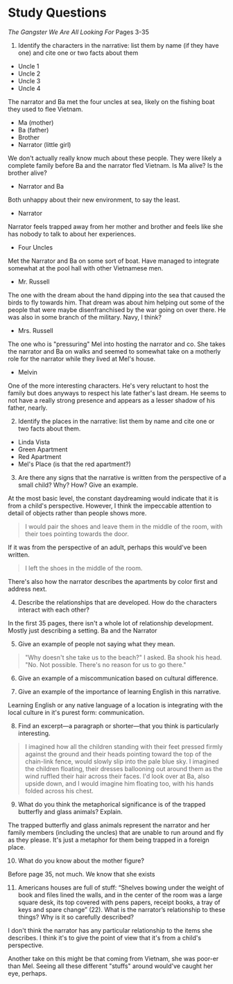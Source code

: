 # Study Questions

*The Gangster We Are All Looking For* Pages 3-35

1. Identify the characters in the narrative: list them by name (if they have one) and cite one or two facts about them

- Uncle 1
- Uncle 2
- Uncle 3
- Uncle 4

The narrator and Ba met the four uncles at sea, likely on the fishing boat they
used to flee Vietnam.

- Ma (mother)
- Ba (father)
- Brother
- Narrator (little girl)

We don't actually really know much about these people.
They were likely a complete family before Ba and the narrator fled Vietnam.
Is Ma alive? Is the brother alive?

- Narrator and Ba

Both unhappy about their new environment, to say the least.

- Narrator

Narrator feels trapped away from her mother and brother and feels like she has
nobody to talk to about her experiences.

- Four Uncles

Met the Narrator and Ba on some sort of boat.
Have managed to integrate somewhat at the pool hall with other Vietnamese men.

- Mr. Russell

The one with the dream about the hand dipping into the sea that caused the birds
to fly towards him. That dream was about him helping out some of the people that
were maybe disenfranchised by the war going on over there. He was also in some
branch of the military. Navy, I think?

- Mrs. Russell

The one who is "pressuring" Mel into hosting the narrator and co.
She takes the narrator and Ba on walks and seemed to somewhat take on a motherly
role for the narrator while they lived at Mel's house.

- Melvin

One of the more interesting characters. He's very reluctant to host the family
but does anyways to respect his late father's last dream. He seems to not have a
really strong presence and appears as a lesser shadow of his father, nearly.

2. Identify the places in the narrative: list them by name and cite one or two facts about them.

- Linda Vista
- Green Apartment
- Red Apartment
- Mel's Place (is that the red apartment?)

3. Are there any signs that the narrative is written from the perspective of a small child? Why? How? Give an example.

At the most basic level, the constant daydreaming would indicate that it is from a child's perspective.
However, I think the impeccable attention to detail of objects rather than people shows more.

> I would pair the shoes and leave them in the middle of the room, with their toes pointing towards the door.

If it was from the perspective of an adult, perhaps this would've been written.

> I left the shoes in the middle of the room.

There's also how the narrator describes the apartments by color first and address next.

4. Describe the relationships that are developed. How do the characters interact with each other?

In the first 35 pages, there isn't a whole lot of relationship development.
Mostly just describing a setting. Ba and the Narrator 

5. Give an example of people not saying what they mean.

> "Why doesn't she take us to the beach?" I asked.
> Ba shook his head. "No. Not possible. There's no reason for us to go there."

6. Give an example of a miscommunication based on cultural difference.

7. Give an example of the importance of learning English in this narrative.

Learning English or any native language of a location is integrating with the local culture in it's purest form: communication.

8. Find an excerpt—a paragraph or shorter—that you think is particularly interesting.

> I imagined how all the children standing with their feet pressed firmly against the ground and their heads pointing toward the top of the chain-link fence, would slowly slip into the pale blue sky. I imagined the children floating, their dresses ballooning out around them as the wind ruffled their hair across their faces. I'd look over at Ba, also upside down, and I would imagine him floating too, with his hands folded across his chest.

9. What do you think the metaphorical significance is of the trapped butterfly and glass animals? Explain.

The trapped butterfly and glass animals represent the narrator and her family members (including the uncles) that are unable to run around and fly as they please. It's just a metaphor for them being trapped in a foreign place.

10. What do you know about the mother figure?

Before page 35, not much. We know that she exists

11. Americans houses are full of stuff: “Shelves bowing under the weight of book and files lined the walls, and in the center of the room was a large square desk, its top covered with pens papers, receipt books, a tray of keys and spare change” (22).  What is the narrator’s relationship to these things? Why is it so carefully described?

I don't think the narrator has any particular relationship to the items she describes. I think it's to give the point of view that it's from a child's perspective.

Another take on this might be that coming from Vietnam, she was poor-er than Mel.
Seeing all these different "stuffs" around would've caught her eye, perhaps.
